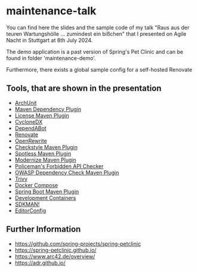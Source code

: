 maintenance-talk
====================
You can find here the slides and the sample code of my talk "Raus aus der teuren Wartungshölle ... zumindest ein bißchen" that I presented on Agile Nacht in Stuttgart at 8th July 2024.

The demo application is a past version of Spring's Pet Clinic and can be found in folder 'maintenance-demo'.

Furthermore, there exists a global sample config for a self-hosted Renovate

## Tools, that are shown in the presentation
- [ArchUnit](https://www.archunit.org)
- [Maven Dependency Plugin](https://maven.apache.org/plugins/maven-dependency-plugin/)
- [License Maven Plugin](https://www.mojohaus.org/license-maven-plugin/)
- [CycloneDX](https://cyclonedx.org/)
- [DependABot](https://github.com/dependabot)
- [Renovate](https://docs.renovatebot.com/)
- [OpenRewrite](https://docs.openrewrite.org/)
- [Checkstyle Maven Plugin](https://maven.apache.org/plugins/maven-checkstyle-plugin/)
- [Spotless Maven Plugin](https://github.com/diffplug/spotless/blob/main/plugin-maven/README.md)
- [Modernize Maven Plugin](https://github.com/gaul/modernizer-maven-plugin)
- [Policeman's Forbidden API Checker](https://github.com/policeman-tools/forbidden-apis)
- [OWASP Dependency Check Maven Plugin](https://jeremylong.github.io/DependencyCheck/dependency-check-maven/index.html)
- [Trivy](https://aquasecurity.github.io/trivy/)
- [Docker Compose](https://docs.docker.com/compose/)
- [Spring Boot Maven Plugin](https://docs.spring.io/spring-boot/docs/current/maven-plugin/reference/htmlsingle/)
- [Development Containers](https://containers.dev/)
- [SDKMAN!](https://sdkman.io/)
- [EditorConfig](https://editorconfig.org/)

## Further Information

- https://github.com/spring-projects/spring-petclinic
- https://spring-petclinic.github.io/
- https://www.arc42.de/overview/
- https://adr.github.io/

